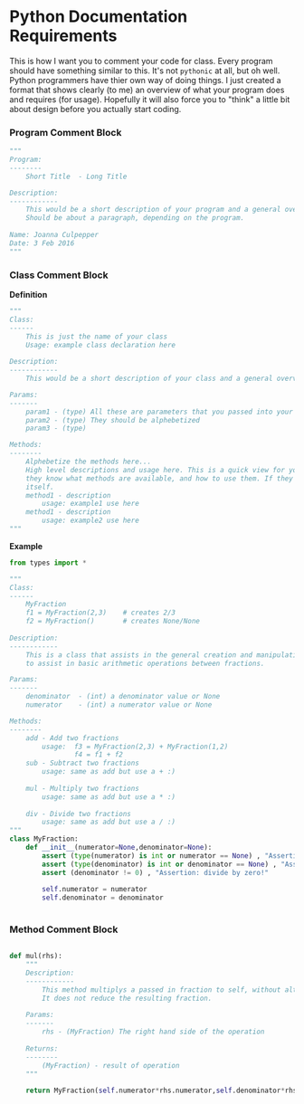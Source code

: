 # Python Documentation Requirements 

This is how I want you to comment your code for class. Every program should have something similar
to this. It's not `pythonic` at all, but oh well. Python programmers have thier own way of doing things. 
I just created a format that shows clearly (to me) an overview of what your program does and requires (for
usage). Hopefully it will also force you to "think" a little bit about design before you actually start coding. 

### Program Comment Block
```python
"""
Program:
--------
    Short Title  - Long Title

Description:
------------
    This would be a short description of your program and a general overview of what you did. 
    Should be about a paragraph, depending on the program.
    
Name: Joanna Culpepper
Date: 3 Feb 2016
"""
```

### Class Comment Block

**Definition**

```python
"""
Class:
------
    This is just the name of your class 
    Usage: example class declaration here
    
Description:
------------
    This would be a short description of your class and a general overview of what it does. 

Params:
-------
    param1 - (type) All these are parameters that you passed into your class (possibly) to help construct the class
    param2 - (type) They should be alphebetized
    param3 - (type)

Methods:
--------
    Alphebetize the methods here...
    High level descriptions and usage here. This is a quick view for you or someone who's using your class so 
    they know what methods are available, and how to use them. If they need more, they can go look at the method
    itself.
    method1 - description
        usage: example1 use here
    method1 - description
        usage: example2 use here
"""
```

**Example**

```python
from types import *

"""
Class:
------
    MyFraction 
    f1 = MyFraction(2,3)    # creates 2/3
    f2 = MyFraction()       # creates None/None
    
Description:
------------
    This is a class that assists in the general creation and manipulation of fractions. It provides overloaded operators
    to assist in basic arithmetic operations between fractions.

Params:
-------
    denominator  - (int) a denominator value or None
    numerator    - (int) a numerator value or None

Methods:
--------
    add - Add two fractions
        usage:  f3 = MyFraction(2,3) + MyFraction(1,2)
                f4 = f1 + f2
    sub - Subtract two fractions
        usage: same as add but use a + :)
    
    mul - Multiply two fractions
        usage: same as add but use a * :)
    
    div - Divide two fractions
        usage: same as add but use a / :)
"""
class MyFraction:
    def __init__(numerator=None,denominator=None):
        assert (type(numerator) is int or numerator == None) , "Assertion: numerator bad value: %d" % (n)
        assert (type(denominator) is int or denominator == None) , "Assertion: denominator bad value: %d" % (n)
        assert (denominator != 0) , "Assertion: divide by zero!" 
        
        self.numerator = numerator
        self.denominator = denominator
    
```

### Method Comment Block

```python

def mul(rhs):
    """
    Description:
    ------------
        This method multiplys a passed in fraction to self, without altering self and passes back a new fraction
        It does not reduce the resulting fraction. 
    
    Params:
    -------
        rhs - (MyFraction) The right hand side of the operation
    
    Returns:
    --------
        (MyFraction) - result of operation
    """
    
    return MyFraction(self.numerator*rhs.numerator,self.denominator*rhs.denominator)
    
```
